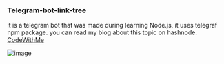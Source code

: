 ### Telegram-bot-link-tree

it is a telegram bot that was made during learning Node.js, it uses telegraf npm package.
you can read my blog about this topic on hashnode.                                                 
[CodeWithMe](https://blog.codewithme.live/)


![image](https://github.com/rajugupta0/Telegram-bot-link-tree/assets/71758612/cf48678c-9323-4f01-a5fe-5d245d2d6d8a)
